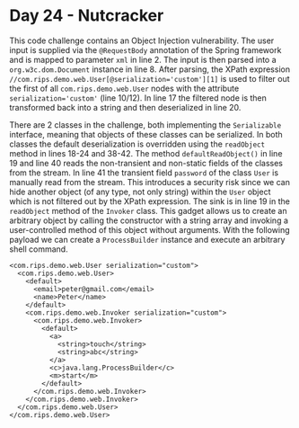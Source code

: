 # Day 24 - Nutcracker

This code challenge contains an Object Injection vulnerability. The user
input is supplied via the `@RequestBody` annotation of the Spring
framework and is mapped to parameter `xml` in line 2. The input is then
parsed into a `org.w3c.dom.Document` instance in line 8. After parsing,
the XPath expression
`//com.rips.demo.web.User[@serialization='custom'][1]` is used to filter
out the first of all `com.rips.demo.web.User` nodes with the attribute
`serialization='custom'` (line 10/12). In line 17 the filtered node is
then transformed back into a string and then deserialized in line 20.

There are 2 classes in the challenge, both implementing the
`Serializable` interface, meaning that objects of these classes can be
serialized. In both classes the default deserialization is overridden
using the `readObject` method in lines 18-24 and 38-42. The method
`defaultReadObject()` in line 19 and line 40 reads the non-transient and
non-static fields of the classes from the stream. In line 41 the
transient field `password` of the class `User` is manually read from the
stream. This introduces a security risk since we can hide another object
(of any type, not only string) within the `User` object which is not
filtered out by the XPath expression. The sink is in line 19 in the
`readObject` method of the `Invoker` class. This gadget allows us to
create an arbitrary object by calling the constructor with a string
array and invoking a user-controlled method of this object without
arguments. With the following payload we can create a `ProcessBuilder`
instance and execute an arbitrary shell command.

```
<com.rips.demo.web.User serialization="custom">
  <com.rips.demo.web.User>
    <default>
      <email>peter@gmail.com</email>
      <name>Peter</name>
    </default>
    <com.rips.demo.web.Invoker serialization="custom">
      <com.rips.demo.web.Invoker>
        <default>
          <a>
            <string>touch</string>
            <string>abc</string>
          </a>
          <c>java.lang.ProcessBuilder</c>
          <m>start</m>
        </default>
      </com.rips.demo.web.Invoker>
    </com.rips.demo.web.Invoker>
  </com.rips.demo.web.User>
</com.rips.demo.web.User>
```
